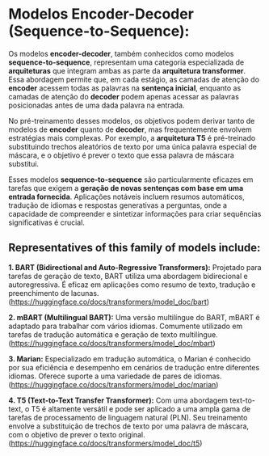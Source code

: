 # Modelos Encoder-Decoder (Sequence-to-Sequence):

Os modelos **encoder-decoder**, também conhecidos como modelos **sequence-to-sequence**, representam uma categoria especializada de **arquiteturas** que integram ambas as parte da **arquitetura transformer**. Essa abordagem permite que, em cada estágio, as camadas de atenção do **encoder** acessem todas as palavras na **sentença inicial**, enquanto as camadas de atenção do **decoder** podem apenas acessar as palavras posicionadas antes de uma dada palavra na entrada.

No pré-treinamento desses modelos, os objetivos podem derivar tanto de modelos de **encoder** quanto de **decoder**, mas frequentemente envolvem estratégias mais complexas. Por exemplo, a **arquitetura T5** é pré-treinado substituindo trechos aleatórios de texto por uma única palavra especial de máscara, e o objetivo é prever o texto que essa palavra de máscara substitui.

Esses modelos **sequence-to-sequence** são particularmente eficazes em tarefas que exigem a **geração de novas sentenças com base em uma entrada fornecida**. Aplicações notáveis incluem resumos automáticos, tradução de idiomas e respostas generativas a perguntas, onde a capacidade de compreender e sintetizar informações para criar sequências significativas é crucial.

## Representatives of this family of models include:

**1. BART (Bidirectional and Auto-Regressive Transformers):** Projetado para tarefas de geração de texto, BART utiliza uma abordagem bidirecional e autoregressiva. É eficaz em aplicações como resumo de texto, tradução e preenchimento de lacunas. (https://huggingface.co/docs/transformers/model_doc/bart)

**2. mBART (Multilingual BART):** Uma versão multilíngue do BART, mBART é adaptado para trabalhar com vários idiomas. Comumente utilizado em tarefas de tradução automática e geração de texto multilíngue. (https://huggingface.co/docs/transformers/model_doc/mbart)

**3. Marian:** Especializado em tradução automática, o Marian é conhecido por sua eficiência e desempenho em cenários de tradução entre diferentes idiomas. Oferece suporte a uma variedade de pares de idiomas.(https://huggingface.co/docs/transformers/model_doc/marian)

**4. T5 (Text-to-Text Transfer Transformer):** Com uma abordagem text-to-text, o T5 é altamente versátil e pode ser aplicado a uma ampla gama de tarefas de processamento de linguagem natural (PLN). Seu treinamento envolve a substituição de trechos de texto por uma palavra de máscara, com o objetivo de prever o texto original. (https://huggingface.co/docs/transformers/model_doc/t5)
